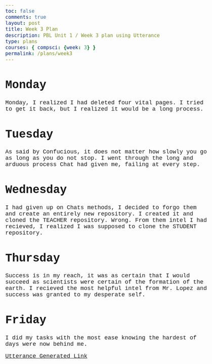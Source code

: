 ```yaml
---
toc: false
comments: true
layout: post
title: Week 3 Plan
description: PBL Unit 1 / Week 3 plan using Utterance
type: plans
courses: { compsci: {week: 3} }
permalink: /plans/week3
---
```


<!DOCTYPE html>
<html lang="en">
<head>
    <meta charset="UTF-8">
    <meta name="viewport" content="width=device-width, initial-scale=1.0">
    <title>My Week</title>
    <style>
        body {
            font-family: 'Courier New'; monospace;
            font-size: 18px;
        }
    </style>
</head>
<body>
    

<h1>Monday</h1>
Monday, I realized I had deleted four vital pages. I tried to get it back, but I realized it would be a long process. 

<h1>Tuesday</h1>
As said by Confucious, it does not matter how slowly you go as long as you do not stop. I went through the long and arduous process Chat had given me, failing at every step.

<h1>Wednesday</h1>
I had given up on Chats methods, I decided to forgo them and create an entirely new repository. I created it and cloned the TEACHER repository. Wrong. From them intel I had recieved, I realized I was supposed to clone the STUDENT repository.

<h1>Thursday</h1>
Success is in my reach, it was as certain that I would succeed as scientists were certain of the formation of the earth. I recieved the most helpful intel from Mr. Lopez and success was granted to my desperate self. 

<h1>Friday</h1>
I did my tasks with the most ease knowing the hardest of days were now behind me. 

[Utterance Generated Link](https://github.com/nighthawkcoders/student/issues/16)
